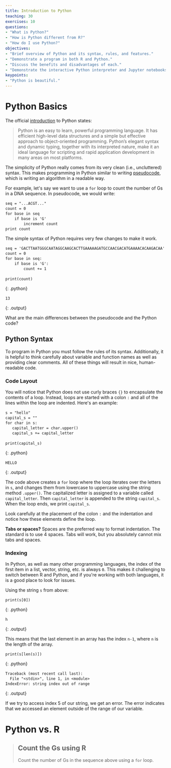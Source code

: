 ```yaml
---
title: Introduction to Python
teaching: 30
exercises: 10
questions:
- "What is Python?"
- "How is Python different from R?"
- "How do I use Python?"
objectives:
- "Brief overview of Python and its syntax, rules, and features."
- "Demonstrate a program in both R and Python."
- "Discuss the benefits and disadvantages of each."
- "Demonstrate the interactive Python interpreter and Jupyter notebooks."
keypoints:
- "Python is beautiful."
---
```


# Python Basics

The official [introduction](https://docs.python.org/3.6/tutorial/) to Python states:

>Python is an easy to learn, powerful programming language. It has efficient high-level data structures and a simple but effective approach to object-oriented programming. Python’s elegant syntax and dynamic typing, together with its interpreted nature, make it an ideal language for scripting and rapid application development in many areas on most platforms.

The simplicity of Python really comes from its very clean (i.e., uncluttered) syntax. This makes programming in Python similar to writing [pseudocode](https://en.wikipedia.org/wiki/Pseudocode), which is writing an algorithm in a readable way. 

For example, let's say we want to use a `for` loop to count the number of Gs in a DNA sequence. In pseudocode, we would write:

```
seq = "...ACGT..."
count = 0
for base in seq
    if base is 'G'
        increment count
print count
```

The simple syntax of Python requires very few changes to make it work. 

~~~
seq = 'GACTTAATGGGCAATAGGCAAGCACTTGAAAAAGATGCCAACGACATGAAAACACAAGACAA'
count = 0
for base in seq:
    if base is 'G':
        count += 1

print(count)
~~~
{: .python}

~~~
13
~~~
{: .output}

What are the main differences between the pseudocode and the Python code? 

## Python Syntax

To program in Python you must follow the rules of its syntax. Additionally, it is helpful to think carefully about variable and function names as well as providing clear comments. All of these things will result in nice, human-readable code. 

### Code Layout

You will notice that Python does not use curly braces `{}` to encapsulate the contents of a loop. Instead, loops are started with a colon `:` and all of the lines within the loop are indented. Here's an example:

~~~
s = "hello"
capital_s = ""
for char in s:
   capital_letter = char.upper()
   capital_s += capital_letter

print(capital_s) 
~~~
{: .python}

~~~
HELLO
~~~
{: .output}

The code above creates a `for` loop where the loop iterates over the letters in `s`, and changes them from lowercase to uppercase using the string method `.upper()`. 
The capitalized letter is assigned to a variable called `capital_letter`. Then `capital_letter` is appended to the string `capital_s`. 
When the loop ends, we print `capital_s`.

Look carefully at the placement of the colon `:` and the indentation and notice how these elements define the loop. 

**Tabs or spaces?** Spaces are the preferred way to format indentation. The standard is to use 4 spaces. Tabs will work, but you absolutely cannot mix tabs and spaces. 

### Indexing

In Python, as well as many other programming languages, the index of the first item in a list, vector, string, etc. is always `0`. This makes it challenging to switch between R and Python, and if you're working with both languages, it is a good place to look for issues.

Using the string `s` from above:

~~~
print(s[0])
~~~
{: .python}

~~~
h
~~~
{: .output}

This means that the last element in an array has the index `n-1`, where `n` is the length of the array.

~~~
print(s[len(s)])
~~~
{: .python}

~~~
Traceback (most recent call last):
  File "<stdin>", line 1, in <module>
IndexError: string index out of range
~~~
{: .output}

If we try to access index 5 of our string, we get an error. The error indicates that we accessed an element outside of the range of our variable. 


# Python vs. R

> ## Count the Gs using R
>
> Count the number of Gs in the sequence above using a `for` loop.
>
> > <!-- ## Solution
> > ~~~
> > seq <- 'GACTTAATGGGCAATAGGCAAGCACTTGAAAAAGATGCCAACGACATGAAAACACAAGACAA'
> > seq_split <- strsplit(seq, "")[[1]]
> > count <- 0
> > for(base in seq_split){
> >     if(base == 'G'){
> >         count <- count + 1
> >     }
> > }
> > print(count)
> > ~~~
> > {: .python}
> {: .solution} -->
{: .challenge}

> ## What is the simplest way to count the Gs?
>
> Count the number of Gs in the sequence above using either R or Python in a simpler way.
>
> > <!-- ## Python Solution
> > ~~~
> > seq <- 'GACTTAATGGGCAATAGGCAAGCACTTGAAAAAGATGCCAACGACATGAAAACACAAGA
> > print(seq.count('G'))
> > ~~~
> > {: .python}
> {: .solution} -->
> 
> > <!-- ## R Solution
> > ~~~
> > seq <- 'GACTTAATGGGCAATAGGCAAGCACTTGAAAAAGATGCCAACGACATGAAAACACAAGA
> > ???
> > ~~~
> > {: .python}
> {: .solution} -->
{: .challenge}

There are a lot of blogs and articles comparing R and Python. Many of these comparisons (like this [infographic](https://www.datacamp.com/community/tutorials/r-or-python-for-data-analysis#gs.3P0PoiY)) do not tell you which is "better". That's because this is up to you. It really depends on what you're trying to do. Typically for a lot of bioinformatics projects, you will find yourself needing to know both. This is simply because many of the very useful tools for working with biological data are written in a variety of languages. Thus, it is up to the researcher to interact with them and develop cohesive pipelines for data curation and analysis. 

# Getting Started with Python

For this class we will primarily use Jupyter notebooks or the interactive interpreter. 

## Interactive Interpeter

You can run python in various tools. Perhaps the most straightforward is to use the interactive Python interpreter. To enter the Python console, simple open a terminal window and type `python`.

```
$ python
```
~~~
Python 3.6.0 |Anaconda custom (x86_64)| (default, Dec 23 2016, 13:19:00) 
[GCC 4.2.1 Compatible Apple LLVM 6.0 (clang-600.0.57)] on darwin
Type "help", "copyright", "credits" or "license" for more information.
>>> 
~~~
{: .output}

In the console, you will always have `>>>` as the command prompt. Now you can type any Python code and execute it by hitting enter.

~~~
>>> 2.3 * 14.4
~~~
{: .python}

~~~
33.12
~~~
{: .output}

Like R, Python makes a handy desktop calculator. 

When using the interactive console, it's important to remember that indentation still matters. (In Python, it is common to use `range()` to loop for a specific number of times.)

~~~
>>> for i in range(5):
...
~~~
{: .python}

When you hit enter after a colon `:`, the prompt changes, indicating that you are within a loop. Enter the loop contents after indenting and end the loop by adding an extra newline.

~~~
>>> for i in range(5):
...    print(i)
...
~~~
{: .python}

~~~
0
1
2
3
4
~~~
{: .output}

**To exit** the interactive console, type **_control+D_**.


### Executing Scripts

One of the more practical uses of Python in the command line is to execute scripts. Several of the examples above are contained within the script called _01-intro.py_. You can run this whole script from the command line in your terminal:

```
$ python 01-intro.py
```
~~~
13
13
HELLO
~~~
{: .output}

## IPython Interactive Console

IPython is another interpreter comes with Anaconda that makes typing in code blocks (like loops) easier. It also uses a prompt to distinctly label input and output. 

Open an IPython console from your terminal window:

```
$ ipython
```

You will see that the initial prompt is waiting for input. 

~~~
In [1]: 100 * 20
~~~
{: .python}

~~~
Out [1]: 2000
~~~
{: .output}

Another great thing about IPython is that you can also use Unix commands like `ls` and `cd`.

**To exit** the interactive console, type **_control+D_**.


## Jupyter Notebooks

Running Python interactively in the console is nice for simple code. But it is preferable to use an IDE or notebook to write well-documented Python code that is integrated with visualizations and annotations. For this, the [Jupyter](http://jupyter.org/) notebooks are an excellent tool. The Jupyter project started as IPython and has grown into an important tool for data science that is useful for many different languages (including R).

Start a Jupyter notebook in the terminal:

```
$ jupyter notebook
```

This should open your default browser. You can start a new Python notebook by selecting **_New->Python 3_**

![jupyter browser](../fig/jupyter1.png)

A new Python 3 Jupyter notebook will open. This now allows you integrate Python code with Markdown to fully integrate documentation with your code. 

![jupyter browser](../fig/jupyter2.png)

Each cell in a Jupyter notebook can be executed and you can choose the type of cell using the pull-down menu in the toolbar. By default the cell is **_Code_**. Any thing you enter in a cell can be executed by using the "play" button in the tool bar or with **_Shift+Enter_** via the keyboard. 

> ## Count the Gs using Python in a Jupyter Notebook
>
> Replicate one of the solutions give above in a Jupyter notebook. Add some Markdown text to describe your program.
>
> > <!--## Solution
> > 
> > ![jupyter browser](../fig/jupyter3.png)
> {: .solution}-->
{: .challenge}

## Spyder

The Anaconda install also comes with a Python IDE that is similar to RStudio. It is called Spyder. You can open a Spyder instance by executing the command in your terminal window:

```
$ spyder
```
